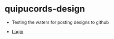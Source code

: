 # quipucords-design

- Testing the waters for posting designs to github

 - [Login](/workflow/login.md)
